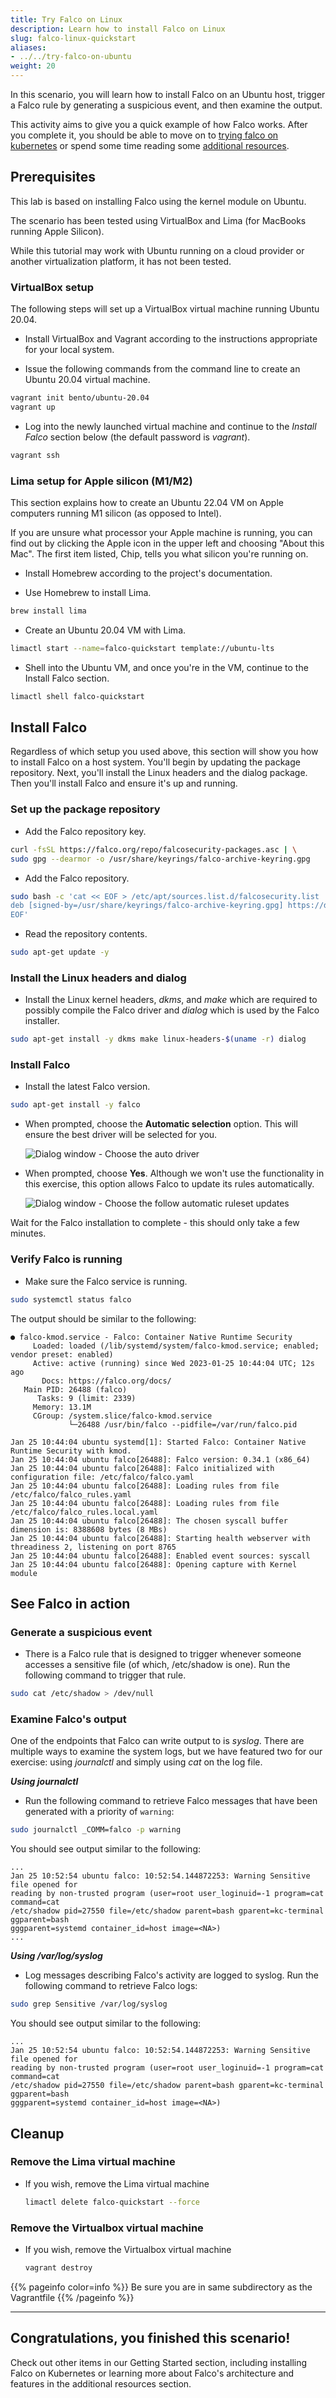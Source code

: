 ```yaml
---
title: Try Falco on Linux
description: Learn how to install Falco on Linux
slug: falco-linux-quickstart
aliases:
- ../../try-falco-on-ubuntu
weight: 20
---
```


In this scenario, you will learn how to install Falco on an Ubuntu host, trigger a Falco rule by generating a suspicious event, and then examine the output.

This activity aims to give you a quick example of how Falco works. After you complete it, you should be able to move on to [trying falco on  kubernetes](/docs/getting-started/falco-kubernetes-quickstart/) or spend some time reading some [additional resources](/docs/getting-started/falco-additional).

## Prerequisites
This lab is based on installing Falco using the kernel module on Ubuntu.

The scenario has been tested using VirtualBox and Lima (for MacBooks running Apple Silicon).

While this tutorial may work with Ubuntu running on a cloud provider or another virtualization platform, it has not been tested.

### VirtualBox setup
The following steps will set up a VirtualBox virtual machine running Ubuntu 20.04.

* Install VirtualBox and Vagrant according to the instructions appropriate for your local system.

* Issue the following commands from the command line to create an Ubuntu 20.04 virtual machine.

```bash
vagrant init bento/ubuntu-20.04
vagrant up
```

* Log into the newly launched virtual machine and continue to the *Install Falco* section below (the default password is *vagrant*).

```bash
vagrant ssh
```

### Lima setup for Apple silicon (M1/M2)
This section explains how to create an Ubuntu 22.04 VM on Apple computers running M1 silicon (as opposed to Intel).

If you are unsure what processor your Apple machine is running, you can find out by clicking the Apple icon in the upper left and choosing "About this Mac". The first item listed, Chip, tells you what silicon you're running on.

* Install Homebrew according to the project's documentation.

* Use Homebrew to install Lima.

```bash
brew install lima
```

* Create an Ubuntu 20.04 VM with Lima.

```bash
limactl start --name=falco-quickstart template://ubuntu-lts
```

* Shell into the Ubuntu VM, and once you're in the VM, continue to the Install Falco section.

```bash
limactl shell falco-quickstart
```

## Install Falco

Regardless of which setup you used above, this section will show you how to install Falco on a host system. You'll begin by updating the package repository. Next, you'll install the Linux headers and the dialog package. Then you'll install Falco and ensure it's up and running.

### Set up the package repository

* Add the Falco repository key.

```bash
curl -fsSL https://falco.org/repo/falcosecurity-packages.asc | \
sudo gpg --dearmor -o /usr/share/keyrings/falco-archive-keyring.gpg
```

* Add the Falco repository.

```bash
sudo bash -c 'cat << EOF > /etc/apt/sources.list.d/falcosecurity.list
deb [signed-by=/usr/share/keyrings/falco-archive-keyring.gpg] https://download.falco.org/packages/deb stable main
EOF'
```

* Read the repository contents.

```bash
sudo apt-get update -y
```

### Install the Linux headers and dialog

* Install the Linux kernel headers, *dkms*, and *make* which are required to possibly compile the Falco driver and *dialog* which is used by the Falco installer.

```bash
sudo apt-get install -y dkms make linux-headers-$(uname -r) dialog
```

### Install Falco

* Install the latest Falco version.

```bash
sudo apt-get install -y falco
```

* When prompted, choose the **Automatic selection** option. This will ensure the best driver will be selected for you.

    ![Dialog window - Choose the auto driver](/docs/getting-started/images/dialog-1.png)

* When prompted, choose **Yes**. Although we won't use the functionality in this exercise, this option allows Falco to update its rules automatically.

    ![Dialog window - Choose the follow automatic ruleset updates](/docs/getting-started/images/dialog-2.png)

Wait for the Falco installation to complete - this should only take a few minutes.

### Verify Falco is running

* Make sure the Falco service is running.

```bash
sudo systemctl status falco
```

The output should be similar to the following:

```plain
● falco-kmod.service - Falco: Container Native Runtime Security
     Loaded: loaded (/lib/systemd/system/falco-kmod.service; enabled; vendor preset: enabled)
     Active: active (running) since Wed 2023-01-25 10:44:04 UTC; 12s ago
       Docs: https://falco.org/docs/
   Main PID: 26488 (falco)
      Tasks: 9 (limit: 2339)
     Memory: 13.1M
     CGroup: /system.slice/falco-kmod.service
             └─26488 /usr/bin/falco --pidfile=/var/run/falco.pid

Jan 25 10:44:04 ubuntu systemd[1]: Started Falco: Container Native Runtime Security with kmod.
Jan 25 10:44:04 ubuntu falco[26488]: Falco version: 0.34.1 (x86_64)
Jan 25 10:44:04 ubuntu falco[26488]: Falco initialized with configuration file: /etc/falco/falco.yaml
Jan 25 10:44:04 ubuntu falco[26488]: Loading rules from file /etc/falco/falco_rules.yaml
Jan 25 10:44:04 ubuntu falco[26488]: Loading rules from file /etc/falco/falco_rules.local.yaml
Jan 25 10:44:04 ubuntu falco[26488]: The chosen syscall buffer dimension is: 8388608 bytes (8 MBs)
Jan 25 10:44:04 ubuntu falco[26488]: Starting health webserver with threadiness 2, listening on port 8765
Jan 25 10:44:04 ubuntu falco[26488]: Enabled event sources: syscall
Jan 25 10:44:04 ubuntu falco[26488]: Opening capture with Kernel module
```

## See Falco in action

### Generate a suspicious event

* There is a Falco rule that is designed to trigger whenever someone accesses a sensitive file (of which, /etc/shadow is one). Run the following command to trigger that rule.

```bash
sudo cat /etc/shadow > /dev/null
```

### Examine Falco's output

One of the endpoints that Falco can write output to is *syslog*. There are multiple ways to examine the system logs, but we have featured two for our exercise: using *journalctl* and simply using *cat* on the log file.

***Using journalctl***

* Run the following command to retrieve Falco messages that have been generated with a priority of `warning`:
```bash
sudo journalctl _COMM=falco -p warning
```
You should see output similar to the following:

```plain
...
Jan 25 10:52:54 ubuntu falco: 10:52:54.144872253: Warning Sensitive file opened for 
reading by non-trusted program (user=root user_loginuid=-1 program=cat command=cat 
/etc/shadow pid=27550 file=/etc/shadow parent=bash gparent=kc-terminal ggparent=bash 
gggparent=systemd container_id=host image=<NA>)
...
```

***Using /var/log/syslog***

* Log messages describing Falco's activity are logged to syslog. Run the following command to retrieve Falco logs:

```bash
sudo grep Sensitive /var/log/syslog
```

You should see output similar to the following:

```plain
...
Jan 25 10:52:54 ubuntu falco: 10:52:54.144872253: Warning Sensitive file opened for 
reading by non-trusted program (user=root user_loginuid=-1 program=cat command=cat 
/etc/shadow pid=27550 file=/etc/shadow parent=bash gparent=kc-terminal ggparent=bash 
gggparent=systemd container_id=host image=<NA>)
```

## Cleanup

### Remove the Lima virtual machine

* If you wish, remove the Lima virtual machine

    ```bash
    limactl delete falco-quickstart --force
    ```

### Remove the Virtualbox virtual machine

* If you wish, remove the Virtualbox virtual machine

    ```bash
    vagrant destroy
    ```
{{% pageinfo color=info %}}
Be sure you are in same subdirectory as the Vagrantfile
{{% /pageinfo %}}

---
## Congratulations, you finished this scenario!

Check out other items in our Getting Started section, including installing Falco on Kubernetes or learning more about Falco's architecture and features in the additional resources section.
